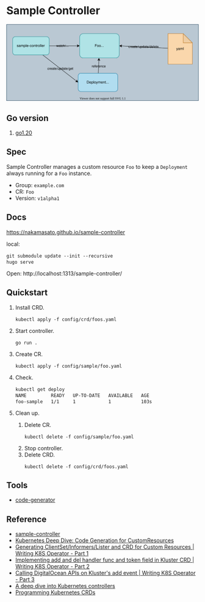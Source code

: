 # Sample Controller

![](docs/content/sample-controller.drawio.svg)

## Go version

1. [go1.20](https://github.com/golang/go/releases/go1.20)

## Spec

Sample Controller manages a custom resource `Foo` to keep a `Deployment` always running for a `Foo` instance.

- Group: `example.com`
- CR: `Foo`
- Version: `v1alpha1`

## Docs

https://nakamasato.github.io/sample-controller

local:

```
git submodule update --init --recursive
hugo serve
```

Open: http://localhost:1313/sample-controller/

## Quickstart

1. Install CRD.
    ```
    kubectl apply -f config/crd/foos.yaml
    ```
1. Start controller.
    ```
    go run .
    ```
1. Create CR.
    ```
    kubectl apply -f config/sample/foo.yaml
    ```
1. Check.

    ```
    kubectl get deploy
    NAME         READY   UP-TO-DATE   AVAILABLE   AGE
    foo-sample   1/1     1            1           103s
    ```
1. Clean up.
    1. Delete CR.
        ```
        kubectl delete -f config/sample/foo.yaml
        ```
    1. Stop controller.
    1. Delete CRD.
        ```
        kubectl delete -f config/crd/foos.yaml
        ```

## Tools

- [code-generator](https://github.com/kubernetes/code-generator)

## Reference
- [sample-controller](https://github.com/kubernetes/sample-controller)
- [Kubernetes Deep Dive: Code Generation for CustomResources](https://cloud.redhat.com/blog/kubernetes-deep-dive-code-generation-customresources)
- [Generating ClientSet/Informers/Lister and CRD for Custom Resources | Writing K8S Operator - Part 1](https://www.youtube.com/watch?v=89PdRvRUcPU)
- [Implementing add and del handler func and token field in Kluster CRD | Writing K8S Operator - Part 2](https://www.youtube.com/watch?v=MOutOgdXfnA)
- [Calling DigitalOcean APIs on Kluster's add event | Writing K8S Operator - Part 3](https://www.youtube.com/watch?v=Wtyj0V4Inmg)
- [A deep dive into Kubernetes controllers](https://engineering.bitnami.com/articles/a-deep-dive-into-kubernetes-controllers.html)
- [Programming Kubernetes CRDs](https://insujang.github.io/2020-02-13/programming-kubernetes-crd/)

